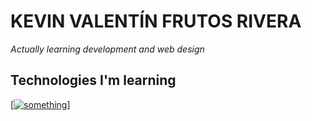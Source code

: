 # KEVIN VALENTÍN FRUTOS RIVERA

_Actually learning development and web design_

## Technologies I'm learning

[[![something](https://nodejs.org/static/images/logo.svg)](https://nodejs.org/es/)]